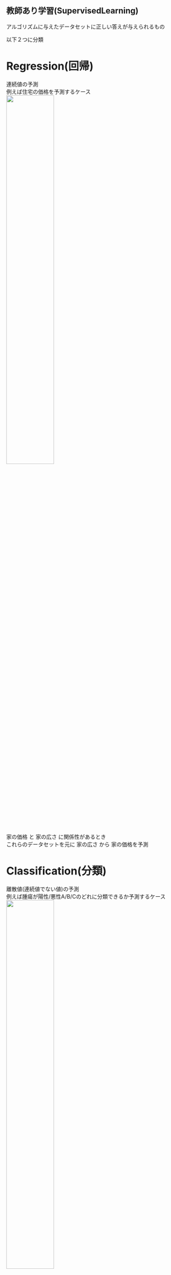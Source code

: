 教師あり学習(SupervisedLearning)
---
アルゴリズムに与えたデータセットに正しい答えが与えられるもの

以下２つに分類

# Regression(回帰)  
  連続値の予測  
  例えば住宅の価格を予測するケース  
<img src="https://github.com/ysk-in/practice/blob/master/MachineLearning/img/01_02_regression.png" width=50%>  
  家の価格 と 家の広さ に関係性があるとき  
  これらのデータセットを元に
  家の広さ から 家の価格を予測

# Classification(分類)  
  離散値(連続値でない値)の予測  
  例えば腫瘍が陽性/悪性A/B/Cのどれに分類できるか予測するケース  
<img src="https://github.com/ysk-in/practice/blob/master/MachineLearning/img/01_02_classification.png" width=50%>  
  腫瘍のサイズ から 陽性/悪性 に分類
